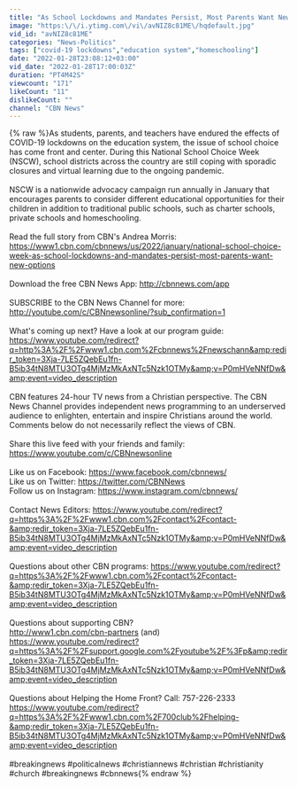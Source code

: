 ```yaml
---
title: "As School Lockdowns and Mandates Persist, Most Parents Want New Options"
image: "https:\/\/i.ytimg.com\/vi\/avNIZ8c81ME\/hqdefault.jpg"
vid_id: "avNIZ8c81ME"
categories: "News-Politics"
tags: ["covid-19 lockdowns","education system","homeschooling"]
date: "2022-01-28T23:08:12+03:00"
vid_date: "2022-01-28T17:00:03Z"
duration: "PT4M42S"
viewcount: "171"
likeCount: "11"
dislikeCount: ""
channel: "CBN News"
---
```

{% raw %}As students, parents, and teachers have endured the effects of COVID-19 lockdowns on the education system, the issue of school choice has come front and center. During this National School Choice Week (NSCW), school districts across the country are still coping with sporadic closures and virtual learning due to the ongoing pandemic.<br /><br />NSCW is a nationwide advocacy campaign run annually in January that encourages parents to consider different educational opportunities for their children in addition to traditional public schools, such as charter schools, private schools and homeschooling.<br /><br />Read the full story from CBN's Andrea Morris: <a rel="nofollow" target="blank" href="https://www1.cbn.com/cbnnews/us/2022/january/national-school-choice-week-as-school-lockdowns-and-mandates-persist-most-parents-want-new-options">https://www1.cbn.com/cbnnews/us/2022/january/national-school-choice-week-as-school-lockdowns-and-mandates-persist-most-parents-want-new-options</a><br /><br />Download the free CBN News App: <a rel="nofollow" target="blank" href="http://cbnnews.com/app">http://cbnnews.com/app</a><br /><br />SUBSCRIBE to the CBN News Channel for more: <br /><a rel="nofollow" target="blank" href="http://youtube.com/c/CBNnewsonline/?sub_confirmation=1">http://youtube.com/c/CBNnewsonline/?sub_confirmation=1</a><br /><br />What's coming up next? Have a look at our program guide: <a rel="nofollow" target="blank" href="https://www.youtube.com/redirect?q=http%3A%2F%2Fwww1.cbn.com%2Fcbnnews%2Fnewschann&amp;redir_token=3Xja-7LE5ZQebEu1fn-B5ib34tN8MTU3OTg4MjMzMkAxNTc5Nzk1OTMy&amp;v=P0mHVeNNfDw&amp;event=video_description">https://www.youtube.com/redirect?q=http%3A%2F%2Fwww1.cbn.com%2Fcbnnews%2Fnewschann&amp;redir_token=3Xja-7LE5ZQebEu1fn-B5ib34tN8MTU3OTg4MjMzMkAxNTc5Nzk1OTMy&amp;v=P0mHVeNNfDw&amp;event=video_description</a><br /><br />CBN features 24-hour TV news from a Christian perspective. The CBN News Channel provides independent news programming to an underserved audience to enlighten, entertain and inspire Christians around the world. Comments below do not necessarily reflect the views of CBN.<br /><br />Share this live feed with your friends and family:<br /><a rel="nofollow" target="blank" href="https://www.youtube.com/c/CBNnewsonline">https://www.youtube.com/c/CBNnewsonline</a><br /><br />Like us on Facebook: <a rel="nofollow" target="blank" href="https://www.facebook.com/cbnnews/">https://www.facebook.com/cbnnews/</a><br />Like us on Twitter: <a rel="nofollow" target="blank" href="https://twitter.com/CBNNews">https://twitter.com/CBNNews</a><br />Follow us on Instagram: <a rel="nofollow" target="blank" href="https://www.instagram.com/cbnnews/">https://www.instagram.com/cbnnews/</a><br /><br />Contact News Editors: <a rel="nofollow" target="blank" href="https://www.youtube.com/redirect?q=https%3A%2F%2Fwww1.cbn.com%2Fcontact%2Fcontact-&amp;redir_token=3Xja-7LE5ZQebEu1fn-B5ib34tN8MTU3OTg4MjMzMkAxNTc5Nzk1OTMy&amp;v=P0mHVeNNfDw&amp;event=video_description">https://www.youtube.com/redirect?q=https%3A%2F%2Fwww1.cbn.com%2Fcontact%2Fcontact-&amp;redir_token=3Xja-7LE5ZQebEu1fn-B5ib34tN8MTU3OTg4MjMzMkAxNTc5Nzk1OTMy&amp;v=P0mHVeNNfDw&amp;event=video_description</a><br /><br />Questions about other CBN programs: <a rel="nofollow" target="blank" href="https://www.youtube.com/redirect?q=https%3A%2F%2Fwww1.cbn.com%2Fcontact%2Fcontact-&amp;redir_token=3Xja-7LE5ZQebEu1fn-B5ib34tN8MTU3OTg4MjMzMkAxNTc5Nzk1OTMy&amp;v=P0mHVeNNfDw&amp;event=video_description">https://www.youtube.com/redirect?q=https%3A%2F%2Fwww1.cbn.com%2Fcontact%2Fcontact-&amp;redir_token=3Xja-7LE5ZQebEu1fn-B5ib34tN8MTU3OTg4MjMzMkAxNTc5Nzk1OTMy&amp;v=P0mHVeNNfDw&amp;event=video_description</a><br /><br />Questions about supporting CBN? <br /><a rel="nofollow" target="blank" href="http://www1.cbn.com/cbn-partners">http://www1.cbn.com/cbn-partners</a>  (and)  <a rel="nofollow" target="blank" href="https://www.youtube.com/redirect?q=https%3A%2F%2Fsupport.google.com%2Fyoutube%2F%3Fp&amp;redir_token=3Xja-7LE5ZQebEu1fn-B5ib34tN8MTU3OTg4MjMzMkAxNTc5Nzk1OTMy&amp;v=P0mHVeNNfDw&amp;event=video_description">https://www.youtube.com/redirect?q=https%3A%2F%2Fsupport.google.com%2Fyoutube%2F%3Fp&amp;redir_token=3Xja-7LE5ZQebEu1fn-B5ib34tN8MTU3OTg4MjMzMkAxNTc5Nzk1OTMy&amp;v=P0mHVeNNfDw&amp;event=video_description</a><br /><br />Questions about Helping the Home Front? Call: 757-226-2333  <br /><a rel="nofollow" target="blank" href="https://www.youtube.com/redirect?q=https%3A%2F%2Fwww1.cbn.com%2F700club%2Fhelping-&amp;redir_token=3Xja-7LE5ZQebEu1fn-B5ib34tN8MTU3OTg4MjMzMkAxNTc5Nzk1OTMy&amp;v=P0mHVeNNfDw&amp;event=video_description">https://www.youtube.com/redirect?q=https%3A%2F%2Fwww1.cbn.com%2F700club%2Fhelping-&amp;redir_token=3Xja-7LE5ZQebEu1fn-B5ib34tN8MTU3OTg4MjMzMkAxNTc5Nzk1OTMy&amp;v=P0mHVeNNfDw&amp;event=video_description</a><br /><br />#breakingnews #politicalnews #christiannews #christian #christianity #church #breakingnews #cbnnews{% endraw %}
